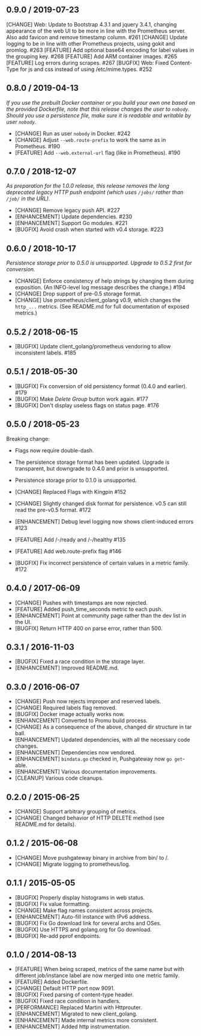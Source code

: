 ## 0.9.0 / 2019-07-23

[CHANGE] Web: Update to Bootstrap 4.3.1 and jquery 3.4.1, changing appearance of the web UI to be more in line with the Prometheus server. Also add favicon and remove timestamp column. #261
[CHANGE] Update logging to be in line with other Prometheus projects, using gokit and promlog. #263
[FEATURE] Add optional base64 encoding for label values in the grouping key. #268
[FEATURE] Add ARM container images. #265
[FEATURE] Log errors during scrapes. #267
[BUGFIX] Web: Fixed Content-Type for js and css instead of using /etc/mime.types. #252

## 0.8.0 / 2019-04-13

_If you use the prebuilt Docker container or you build your own one based on
the provided Dockerfile, note that this release changes the user to
`nobody`. Should you use a persistence file, make sure it is readable and
writable by user `nobody`._

* [CHANGE] Run as user `nobody` in Docker. #242
* [CHANGE] Adjust `--web.route-prefix` to work the same as in Prometheus. #190
* [FEATURE] Add `--web.external-url` flag (like in Prometheus). #190

## 0.7.0 / 2018-12-07

_As preparation for the 1.0.0 release, this release removes the long deprecated
legacy HTTP push endpoint (which uses `/jobs/` rather than `/job/` in the URL)._

* [CHANGE] Remove legacy push API. #227
* [ENHANCEMENT] Update dependencies. #230
* [ENHANCEMENT] Support Go modules. #221
* [BUGFIX] Avoid crash when started with v0.4 storage. #223

## 0.6.0 / 2018-10-17

_Persistence storage prior to 0.5.0 is unsupported. Upgrade to 0.5.2 first for
conversion._

* [CHANGE] Enforce consistency of help strings by changing them during
  exposition. (An INFO-level log message describes the change.) #194
* [CHANGE] Drop support of pre-0.5 storage format.
* [CHANGE] Use prometheus/client_golang v0.9, which changes the `http_...`
  metrics. (See README.md for full documentation of exposed metrics.)

## 0.5.2 / 2018-06-15

* [BUGFIX] Update client_golang/prometheus vendoring to allow inconsistent
  labels. #185

## 0.5.1 / 2018-05-30

* [BUGFIX] Fix conversion of old persistency format (0.4.0 and earlier). #179
* [BUGFIX] Make _Delete Group_ button work again. #177
* [BUGFIX] Don't display useless flags on status page. #176

## 0.5.0 / 2018-05-23

Breaking change:
* Flags now require double-dash.
* The persistence storage format has been updated.  Upgrade is transparent, but downgrade to 0.4.0 and prior is unsupported.
* Persistence storage prior to 0.1.0 is unsupported.

* [CHANGE] Replaced Flags with Kingpin #152
* [CHANGE] Slightly changed disk format for persistence. v0.5 can still read the pre-v0.5 format. #172
* [ENHANCEMENT] Debug level logging now shows client-induced errors #123
* [FEATURE] Add /-/ready and /-/healthy #135
* [FEATURE] Add web.route-prefix flag #146
* [BUGFIX] Fix incorrect persistence of certain values in a metric family. #172

## 0.4.0 / 2017-06-09
* [CHANGE] Pushes with timestamps are now rejected.
* [FEATURE] Added push_time_seconds metric to each push.
* [ENHANCEMENT] Point at community page rather than the dev list in the UI.
* [BUGFIX] Return HTTP 400 on parse error, rather than 500.

## 0.3.1 / 2016-11-03
* [BUGFIX] Fixed a race condition in the storage layer.
* [ENHANCEMENT] Improved README.md.

## 0.3.0 / 2016-06-07
* [CHANGE] Push now rejects improper and reserved labels.
* [CHANGE] Required labels flag removed.
* [BUGFIX] Docker image actually works now.
* [ENHANCEMENT] Converted to Promu build process.
* [CHANGE] As a consequence of the above, changed dir structure in tar ball.
* [ENHANCEMENT] Updated dependencies, with all the necessary code changes.
* [ENHANCEMENT] Dependencies now vendored.
* [ENHANCEMENT] `bindata.go` checked in, Pushgateway now `go get`-able.
* [ENHANCEMENT] Various documentation improvements.
* [CLEANUP] Various code cleanups.

## 0.2.0 / 2015-06-25
* [CHANGE] Support arbitrary grouping of metrics.
* [CHANGE] Changed behavior of HTTP DELETE method (see README.md for details).

## 0.1.2 / 2015-06-08
* [CHANGE] Move pushgateway binary in archive from bin/ to /.
* [CHANGE] Migrate logging to prometheus/log.

## 0.1.1 / 2015-05-05
* [BUGFIX] Properly display histograms in web status.
* [BUGFIX] Fix value formatting.
* [CHANGE] Make flag names consistent across projects.
* [ENHANCEMENT] Auto-fill instance with IPv6 address.
* [BUGFIX] Fix Go download link for several archs and OSes.
* [BUGFIX] Use HTTPS and golang.org for Go download.
* [BUGFIX] Re-add pprof endpoints.

## 0.1.0 / 2014-08-13
* [FEATURE] When being scraped, metrics of the same name but with different
  job/instance label are now merged into one metric family.
* [FEATURE] Added Dockerfile.
* [CHANGE] Default HTTP port now 9091.
* [BUGFIX] Fixed parsing of content-type header.	
* [BUGFIX] Fixed race condition in handlers.
* [PERFORMANCE] Replaced Martini with Httprouter.
* [ENHANCEMENT] Migrated to new client_golang.
* [ENHANCEMENT]	Made internal metrics more consistent.
* [ENHANCEMENT]	Added http instrumentation.

